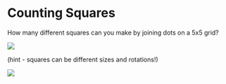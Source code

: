 # Counting Squares
How many different squares can you make by joining dots on a 5x5 grid?

![](../../images/counting-squares-1.png)

(hint - squares can be different sizes and rotations!)

![](../../images/counting-squares-2.jpg)


